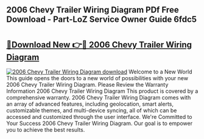 ## 2006 Chevy Trailer Wiring Diagram PDf Free Download - Part-LoZ Service Owner Guide 6fdc5

# <h2><a href="http://dfny2b.blite.top/?on=2006+Chevy+Trailer+Wiring+Diagram">🔗Download New 👉🔴 2006 Chevy Trailer Wiring Diagram</a></h2>

[![2006 Chevy Trailer Wiring Diagram download](https://i.imgur.com/lujVjoI.png)](http://dfny2b.blite.top/?on=2006+Chevy+Trailer+Wiring+Diagram)
Welcome to a New World This guide opens the doors to a new world of possibilities with your new 2006 Chevy Trailer Wiring Diagram. Please Review the Warranty Information 2006 Chevy Trailer Wiring Diagram This product is covered by a comprehensive warranty. 2006 Chevy Trailer Wiring Diagram comes with an array of advanced features, including geolocation, smart alerts, customizable themes, and multi-device syncing, all of which can be accessed and customized through the user interface. We're Committed to Your Success 2006 Chevy Trailer Wiring Diagram. Our goal is to empower you to achieve the best results.

